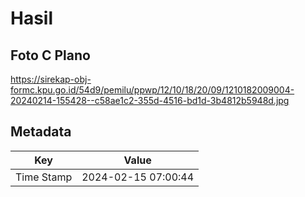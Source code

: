 # Hasil

## Foto C Plano

https://sirekap-obj-formc.kpu.go.id/54d9/pemilu/ppwp/12/10/18/20/09/1210182009004-20240214-155428--c58ae1c2-355d-4516-bd1d-3b4812b5948d.jpg


## Metadata

| Key        | Value               |
| ---------- | ------------------- |
| Time Stamp | 2024-02-15 07:00:44 |



